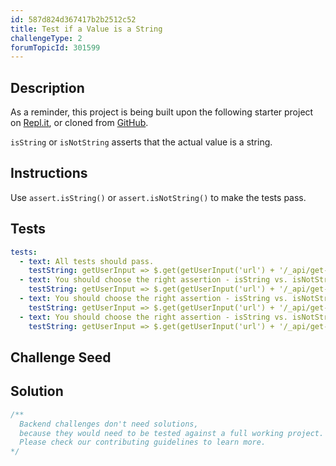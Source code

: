 ```yaml
---
id: 587d824d367417b2b2512c52
title: Test if a Value is a String
challengeType: 2
forumTopicId: 301599
---
```


## Description

<section id='description'>

As a reminder, this project is being built upon the following starter project on [Repl.it](https://repl.it/github/freeCodeCamp/boilerplate-mochachai), or cloned from [GitHub](https://github.com/freeCodeCamp/boilerplate-mochachai/).

`isString` or `isNotString` asserts that the actual value is a string.

</section>

## Instructions

<section id='instructions'>

Use `assert.isString()` or `assert.isNotString()` to make the tests pass.

</section>

## Tests

<section id='tests'>

```yml
tests:
  - text: All tests should pass.
    testString: getUserInput => $.get(getUserInput('url') + '/_api/get-tests?type=unit&n=12').then(data => { assert.equal(data.state,'passed'); }, xhr => { throw new Error(xhr.responseText); })
  - text: You should choose the right assertion - isString vs. isNotString.
    testString: getUserInput => $.get(getUserInput('url') + '/_api/get-tests?type=unit&n=12').then(data => {  assert.equal(data.assertions[0].method, 'isNotString', 'A float number is not a string'); }, xhr => { throw new Error(xhr.responseText); })
  - text: You should choose the right assertion - isString vs. isNotString.
    testString: getUserInput => $.get(getUserInput('url') + '/_api/get-tests?type=unit&n=12').then(data => {  assert.equal(data.assertions[1].method, 'isString', 'environment vars are strings (or undefined)'); }, xhr => { throw new Error(xhr.responseText); })
  - text: You should choose the right assertion - isString vs. isNotString.
    testString: getUserInput => $.get(getUserInput('url') + '/_api/get-tests?type=unit&n=12').then(data => {  assert.equal(data.assertions[2].method, 'isString', 'A JSON is a string'); }, xhr => { throw new Error(xhr.responseText); })

```

</section>

## Challenge Seed

<section id='challengeSeed'>

</section>

## Solution

<section id='solution'>

```js
/**
  Backend challenges don't need solutions, 
  because they would need to be tested against a full working project. 
  Please check our contributing guidelines to learn more.
*/
```

</section>
